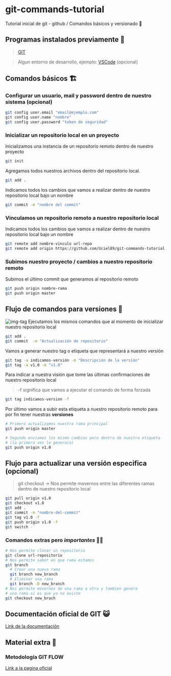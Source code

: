 # git-commands-tutorial
Tutorial inicial de git - github / Comandos básicos y versionado 🌱

## Programas instalados previamente 👀
> [GIT](https://git-scm.com/downloads)

> Algun entorno de desarrollo, ejemplo: [VSCode](https://code.visualstudio.com/download) (opcional)

## Comandos básicos 🏗️

### Configurar un usuario, mail y password dentro de nuestro sistema (opcional)
```bash
git config user.email "email@ejemplo.com" 
git config user.name "nombre" 
git config user.password "token de seguridad"
```
### Inicializar un repositorio local en un proyecto
Inicializamos una instancia de un repositorio remoto dentro de nuestro proyecto
```bash
git init 
```
Agregamos todos nuestros archivos dentro del repositorio local.
```bash
git add . 
```
Indicamos todos los cambios que vamos a realizar dentro de nuestro repositorio local bajo un nombre
```bash
git commit -m "nombre del commit" 
```

### Vinculamos un repositorio remoto a nuestro repositorio local
Indicamos todos los cambios que vamos a realizar dentro de nuestro repositorio local bajo un nombre
```bash
git remote add nombre-vinculo url-repo
git remote add origin https://github.com/Uciel89/git-commands-tutorial.git
```
### Subimos nuestro proyecto / cambios a nuestro repositorio remoto
Subimos el último commit que generamos al repositorio remoto
```bash
git push origin nombre-rama
git push origin master
```
## Flujo de comandos para versiones 📒
![img-tag](https://miro.medium.com/v2/resize:fit:1400/1*34EO-6Ra2ath8-p4iBQBRQ.png)
Ejecutamos los mismos comandos que al momento de inicializar nuestro repositorio local
```bash
git add .
git commit  -m "Actualización de repositorio"
```
Vamos a generar nuestro tag o etiqueta que representará a nuestro versión
```bash
git tag -a indicamos-versión -m "Descripción de la versión"
git tag -a v1.0 -m "v1.0"
```
Para indicar a nuestra visión que tome las últimas confirmaciones de nuestro repositorio local
> -f significa que vamos a ejecutar el comando de forma forzada
```bash
git tag indicamos-version -f 
```
Por último vamos a subir esta etiqueta a nuestro repositorio remoto para por fin tener nuestras **versiones**
```bash
# Primero actualizamos nuestra rama principal
git push origin master

# Segundo enviamos los mismo cambios pero dentro de nuestra etiqueta
# (la primera vez lo generara)
git push origin v1.0
```

## Flujo para actualizar una versión especifica (opcional)
> git checkout -> Nos permite movernos entre las diferentes ramas dentro de nuestro repositorio local
```bash
git pull origin v1.0
git checkout v1.0
git add .
git commit -m "nombre-del-commit"
git tag v1.0 -f
git push origin v1.0 -f
git switch -
```

### Comandos extras pero *importantes* ✍🏼
```bash
# Nos permite clonar un repositorio
git clone url-repositorio
# Nos permite saber en que rama estamos 
git branch
  # Crear una nueva rama
  git branch new_branch
  # Eliminar una rama
  git branch -D new_branch
# Nos permite movernos de una rama a otra y tambien genera
# una rama si es que ya no existe
git checkout new_brach 
```
## Documentación oficial de GIT 😺

[Link de la documentación](https://git-scm.com/doc)

## Material extra 📖
### Metodología GIT FLOW

[Link a la pagina oficial](https://danielkummer.github.io/git-flow-cheatsheet/index.es_ES.html)
